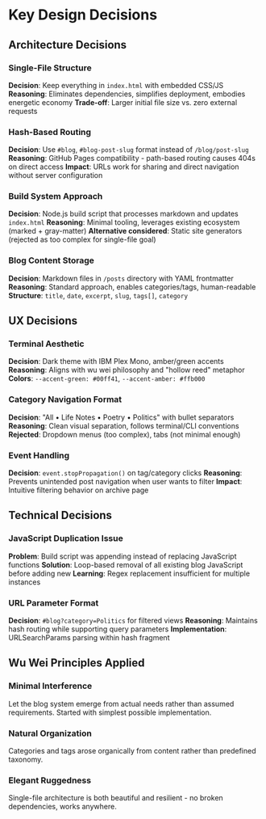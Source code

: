 # Key Design Decisions

## Architecture Decisions

### Single-File Structure
**Decision**: Keep everything in `index.html` with embedded CSS/JS
**Reasoning**: Eliminates dependencies, simplifies deployment, embodies energetic economy
**Trade-off**: Larger initial file size vs. zero external requests

### Hash-Based Routing
**Decision**: Use `#blog`, `#blog-post-slug` format instead of `/blog/post-slug`
**Reasoning**: GitHub Pages compatibility - path-based routing causes 404s on direct access
**Impact**: URLs work for sharing and direct navigation without server configuration

### Build System Approach
**Decision**: Node.js build script that processes markdown and updates `index.html`
**Reasoning**: Minimal tooling, leverages existing ecosystem (marked + gray-matter)
**Alternative considered**: Static site generators (rejected as too complex for single-file goal)

### Blog Content Storage
**Decision**: Markdown files in `/posts` directory with YAML frontmatter
**Reasoning**: Standard approach, enables categories/tags, human-readable
**Structure**: `title`, `date`, `excerpt`, `slug`, `tags[]`, `category`

## UX Decisions

### Terminal Aesthetic
**Decision**: Dark theme with IBM Plex Mono, amber/green accents
**Reasoning**: Aligns with wu wei philosophy and "hollow reed" metaphor
**Colors**: `--accent-green: #00ff41`, `--accent-amber: #ffb000`

### Category Navigation Format
**Decision**: "All • Life Notes • Poetry • Politics" with bullet separators
**Reasoning**: Clean visual separation, follows terminal/CLI conventions
**Rejected**: Dropdown menus (too complex), tabs (not minimal enough)

### Event Handling
**Decision**: `event.stopPropagation()` on tag/category clicks
**Reasoning**: Prevents unintended post navigation when user wants to filter
**Impact**: Intuitive filtering behavior on archive page

## Technical Decisions

### JavaScript Duplication Issue
**Problem**: Build script was appending instead of replacing JavaScript functions
**Solution**: Loop-based removal of all existing blog JavaScript before adding new
**Learning**: Regex replacement insufficient for multiple instances

### URL Parameter Format
**Decision**: `#blog?category=Politics` for filtered views
**Reasoning**: Maintains hash routing while supporting query parameters
**Implementation**: URLSearchParams parsing within hash fragment

## Wu Wei Principles Applied

### Minimal Interference
Let the blog system emerge from actual needs rather than assumed requirements. Started with simplest possible implementation.

### Natural Organization
Categories and tags arose organically from content rather than predefined taxonomy.

### Elegant Ruggedness
Single-file architecture is both beautiful and resilient - no broken dependencies, works anywhere.